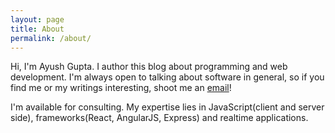 ```yaml
---
layout: page
title: About
permalink: /about/
---
```


Hi, I'm Ayush Gupta. I author this blog about programming and web development. I'm always open to talking about software in general, so if you find me or my writings interesting, shoot me an [email](mailto:ayushgp10@gmail.com)!

I'm available for consulting. My expertise lies in JavaScript(client and server side), frameworks(React, AngularJS, Express) and realtime applications. 

